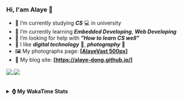 ### Hi, **I'am Alaye** 👋

- 📖 I’m currently studying ***CS*** 💻 in university
- 🌱 I’m currently learning ***Embedded Developing***, ***Web Developing***
- 🤔 I’m looking for help with ***"How to learn CS well"***
- 🤩 I like ***digital technology*** 📱, ***photography*** 📸
- 🖼️ My photographs page: **[[AlayeVast 500px](https://500px.com.cn/AlayeVast)]**
- 📰 My blog site: **[https://alaye-dong.github.io/]**

<!--
[![Alaye's GitHub stats](https://github-readme-stats.vercel.app/api?username=Alaye-Dong&custom_title=Alaye%20Dong`s%20GitHub%20stats&show_icons=true&rank_icon=percentile&theme=transparent&include_all_commits=true&count_private=true)](https://github.com/anuraghazra/github-readme-stats) 
[![Top Langs](https://github-readme-stats.vercel.app/api/top-langs/?username=Alaye-Dong\&layout=compact&theme=transparent)](https://github.com/anuraghazra/github-readme-stats)
-->
<a href="https://github.com/anuraghazra/github-readme-stats">
  <img height=200 align="center" src="https://github-readme-stats.vercel.app/api?username=Alaye-Dong&custom_title=Alaye%20Dong`s%20GitHub%20stats&show_icons=true&rank_icon=percentile&theme=transparent&include_all_commits=true&count_private=true" />
</a>
<a href="https://github.com/anuraghazra/convoychat">
  <img height=200 align="center" src="https://github-readme-stats.vercel.app/api/top-langs/?username=Alaye-Dong&layout=compact&theme=transparent&include_all_commits=true&count_private=true&langs_count=8&card_width=300" />
</a>

<br />
<br />

<div style="display:none"> 
  <img src="https://visitor-badge.laobi.icu/badge?page_id=Alaye-Dong.Alaye-Dong"/>
</div>
<br />

<details>	
  <summary><b> ⌚ My WakaTime Stats </b></summary>

<br />

<!--START_SECTION:waka-->
![Code Time](http://img.shields.io/badge/Code%20Time-97%20hrs%2049%20mins-blue)

![Profile Views](http://img.shields.io/badge/Profile%20Views-4-blue)

![Lines of code](https://img.shields.io/badge/From%20Hello%20World%20I%27ve%20Written-770.3%20thousand%20lines%20of%20code-blue)

**🐱 My GitHub Data** 

> 📦 42.3 kB Used in GitHub's Storage 
 > 
> 🏆 118 Contributions in the Year 2024
 > 
> 🚫 Not Opted to Hire
 > 
> 📜 10 Public Repositories 
 > 
> 🔑 4 Private Repositories 
 > 
**I'm a Night 🦉** 

```text
🌞 Morning                47 commits          █░░░░░░░░░░░░░░░░░░░░░░░░   05.28 % 
🌆 Daytime                321 commits         █████████░░░░░░░░░░░░░░░░   36.07 % 
🌃 Evening                330 commits         █████████░░░░░░░░░░░░░░░░   37.08 % 
🌙 Night                  192 commits         █████░░░░░░░░░░░░░░░░░░░░   21.57 % 
```
📅 **I'm Most Productive on Sunday** 

```text
Monday                   127 commits         ████░░░░░░░░░░░░░░░░░░░░░   14.27 % 
Tuesday                  110 commits         ███░░░░░░░░░░░░░░░░░░░░░░   12.36 % 
Wednesday                100 commits         ███░░░░░░░░░░░░░░░░░░░░░░   11.24 % 
Thursday                 120 commits         ███░░░░░░░░░░░░░░░░░░░░░░   13.48 % 
Friday                   113 commits         ███░░░░░░░░░░░░░░░░░░░░░░   12.70 % 
Saturday                 113 commits         ███░░░░░░░░░░░░░░░░░░░░░░   12.70 % 
Sunday                   207 commits         ██████░░░░░░░░░░░░░░░░░░░   23.26 % 
```


📊 **This Week I Spent My Time On** 

```text
💬 Programming Languages: 
Vue.js                   2 hrs 38 mins       ███████████████░░░░░░░░░░   58.37 % 
Markdown                 41 mins             ████░░░░░░░░░░░░░░░░░░░░░   15.20 % 
TypeScript               27 mins             ███░░░░░░░░░░░░░░░░░░░░░░   10.23 % 
Python                   23 mins             ██░░░░░░░░░░░░░░░░░░░░░░░   08.70 % 
Java                     12 mins             █░░░░░░░░░░░░░░░░░░░░░░░░   04.76 % 

🔥 Editors: 
VS Code                  4 hrs 14 mins       ███████████████████████░░   93.81 % 
IntelliJ IDEA            12 mins             █░░░░░░░░░░░░░░░░░░░░░░░░   04.76 % 
PyCharm                  3 mins              ░░░░░░░░░░░░░░░░░░░░░░░░░   01.43 % 

🐱‍💻 Projects: 
vue3_admin_template      3 hrs 6 mins        █████████████████░░░░░░░░   68.62 % 
Battery-Caretaker        27 mins             ███░░░░░░░░░░░░░░░░░░░░░░   10.28 % 
Python_Study             17 mins             ██░░░░░░░░░░░░░░░░░░░░░░░   06.39 % 
SmartCar_BST_Epoilt      13 mins             █░░░░░░░░░░░░░░░░░░░░░░░░   04.92 % 
Homework1006-2           12 mins             █░░░░░░░░░░░░░░░░░░░░░░░░   04.76 % 
```

**I Mostly Code in C** 

```text
C                        7 repos             ████████████░░░░░░░░░░░░░   46.67 % 
TypeScript               2 repos             ███░░░░░░░░░░░░░░░░░░░░░░   13.33 % 
C++                      2 repos             ███░░░░░░░░░░░░░░░░░░░░░░   13.33 % 
SCSS                     1 repo              ██░░░░░░░░░░░░░░░░░░░░░░░   06.67 % 
Python                   1 repo              ██░░░░░░░░░░░░░░░░░░░░░░░   06.67 % 
```



**Timeline**

![Lines of Code chart](https://raw.githubusercontent.com/Alaye-Dong/Alaye-Dong/main/assets/bar_graph.png)


 Last Updated on 13/10/2024 18:43:23 UTC
<!--END_SECTION:waka-->

</details>
